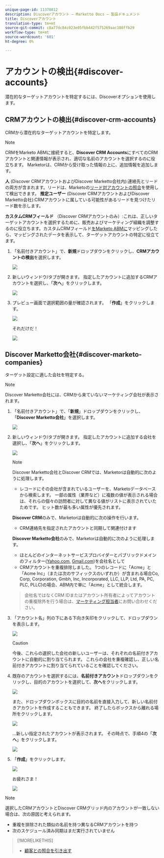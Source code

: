 ```yaml
---
unique-page-id: 11378812
description: Discoverアカウント — Marketto Docs — 製品ドキュメント
title: Discoverアカウント
translation-type: tm+mt
source-git-commit: c8a77dc84c023e05fbb442f575269aac108ffb29
workflow-type: tm+mt
source-wordcount: '601'
ht-degree: 0%

---
```



# アカウントの検出{#discover-accounts}

潜在的なターゲットアカウントを特定するには、Discoverオプションを使用します。

## CRMアカウントの検出{#discover-crm-accounts}

CRMから潜在的なターゲットアカウントを特定します。

>[!NOTE]
>
>CRMをMarketo ABMに接続すると、**Discover CRM Accounts**&#x200B;にすべてのCRMアカウントと関連情報が表示され、適切な名前のアカウントを選択するのに役立ちます。 Marketorは、CRMから受け取った情報の上に、追加情報を追加します。

**人** (Discover CRMアカウントおよびDiscover Marketto会社内):連絡先とリードの両方が含まれます。リードは、Marketoの[リード対アカウントの照合](http://docs.marketo.com/display/DOCS/Lead+to+Account+Matching)を使用して検出できます。 **推定ユーザー** (Discover CRMアカウントおよびDiscover Marketto会社):CRMアカウントに属している可能性があるリードを見つけたリード数を示します。

**カスタムCRMフィールド** （Discover CRMアカウントのみ）:これは、正しいターゲットアカウントを選択するために、販売およびマーケティング組織を調整するのに役立ちます。カスタムCRMフィールド[をMarketo ABMに](http://docs.marketo.com/x/1wnG)マッピングしたら、マッピングされたデータを表示して、ターゲットアカウントの特定に役立てます。

1. 「名前付きアカウント」で、**新規**&#x200B;ドロップダウンをクリックし、**CRMアカウントの検出**&#x200B;を選択します。

   ![](assets/disc-crm-one.png)

1. 新しいウィンドウ/タブが開きます。 指定したアカウントに追加するCRMアカウントを選択し、「**次へ**」をクリックします。

   ![](assets/disc-crm-two.png)

1. プレビュー画面で選択範囲の量が確認されます。 「**作成**」をクリックします。

   ![](assets/disc-three.png)

   それだけだ！

   ![](assets/disc-four.png)

## Discover Marketto会社{#discover-marketo-companies}

ターゲット設定に適した会社を特定する。

>[!NOTE]
>
>Discover Marketto会社には、CRMから来ていないマーケティング会社が表示されます。

1. 「名前付きアカウント」で、「**新規**」ドロップダウンをクリックし、「**Discover Marketto会社**」を選択します。

   ![](assets/one-1.png)

1. 新しいウィンドウ/タブが開きます。 指定したアカウントに追加する会社を選択し、「**次へ**」をクリックします。

   ![](assets/disc-comp-two.png)

   >[!NOTE]
   >
   >Discover Marketto会社とDiscover CRMでは、Marketorは自動的に次のように処理します。
   >
   > * レコードにその会社が含まれているユーザーを、Marketoデータベースから検索します。 一部の属性（業界など）に複数の値が表示される場合は、それらの個々の訪問者に対して異なる値がリストに表示されていたためです。 ヒット数が最も多い属性が優先されます。
   >
   >**Discover CRM**&#x200B;のみで、Marketorは自動的に次の操作を行います。
   >
   > * CRM連絡先を指定されたアカウントと同期して関連付けます
   >
   >**Discover Marketto会社**&#x200B;のみで、Marketorは自動的に次のように処理します。
   >
   > * ほとんどのインターネットサービスプロバイダーとパブリックドメインのフィルター([Yahoo.com](https://yahoo.com), [Gmail.com](https://gmail.com))を会社名として
      >
      > 
   * CRMアカウントを重複排除しました。 1つのレコードに「Acme」と「Acme Inc」（または次のサフィックスのいずれか）が含まれる場合Co, Corp, Corporation, Gmbh, Inc, Incorporated, LLC, LLP, Ltd, PA, PC, PLC, PLLC)の場合、ABM内で単に「Acme」として統合します。
   >
   >会社名ではなくCRM IDまたはアカウント所有者によってアカウントの重複除外を行う場合は、[マーケティング担当者](https://nation.marketo.com/t5/Support/ct-p/Support)にお問い合わせください。

1. 「アカウント名」列の下にある下向き矢印をクリックして、ドロップダウンを表示します。

   ![](assets/disc-comp-three.png)

   >[!CAUTION]
   >
   >今後、これらの選択した会社の新しいユーザーは、それぞれの名前付きアカウントに自動的に割り当てられます。 これらの会社を重複確認し、正しい名前付きアカウントに割り当てられていることを確認してください。

1. 既存のアカウントを選択するには、**名前付きアカウント**&#x200B;ドロップダウンをクリックし、目的のアカウントを選択して、**次へ**&#x200B;をクリックします。

   ![](assets/disc-comp-four.png)

   また、ドロップダウンボックスに目的の名前を直接入力して、新しい名前付きアカウントを作成することもできます。 終了したらボックスから離れる場所をクリックします。

   ![](assets/disc-comp-five.png)

   ...新しい指定されたアカウントが表示されます。 その時点で、手順4の「**次へ**」をクリックします。

   ![](assets/disc-comp-six.png)

1. 「**作成**」をクリックします。

   ![](assets/disc-comp-seven.png)

   お疲れさま！

   ![](assets/disc-co-six.png)

>[!NOTE]
>
>選択したCRMアカウントとDiscover CRMグリッド内のアカウントが一致しない場合は、次の原因と考えられます。
>
>* 重複を排除された類似の名前を持つ異なるCRMアカウントを持つ
>* 次のスケジュール済み同期はまだ実行されていません


>[!MORELIKETHIS]
>
>* [顧客との照合を引き出す](/help/marketo/product-docs/account-based-marketing/target/named-accounts/lead-to-account-matching.md)

